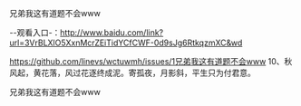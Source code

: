 兄弟我这有道题不会www

--观看入口-：http://www.baidu.com/link?url=3VrBLXlO5XxnMcrZEiTidYCfCWF-0d9sJg6RtkqzmXC&wd

https://github.com/linevs/wctuwmh/issues/1兄弟我这有道题不会www	10、秋风起，黄花落，风过花逐终成泥。寄孤夜，月影斜，平生只为付君意。

兄弟我这有道题不会www
